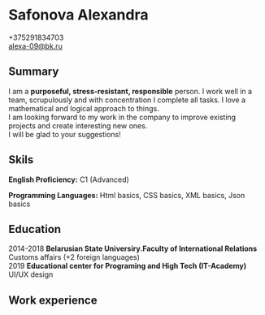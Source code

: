 # Safonova Alexandra
+375291834703 <br/>
alexa-09@bk.ru
## Summary
I am a **purposeful, stress-resistant, responsible** person. I work well in a team, scrupulously and with concentration I complete all tasks. I love a mathematical and logical approach to things. <br/>
I am looking forward to my work in the company to improve existing projects and create interesting new ones. <br/>
I will be glad to your suggestions!
## Skils
**English Proficiency:** C1 (Advanced)

**Programming Languages:** Html basics, CSS basics, XML basics, Json basics
## Education
2014-2018 **Belarusian State Universiry.Faculty of International Relations** <br/> Customs affairs (+2 foreign languages)  
2019 **Educational center for Programing and High Tech (IT-Academy)** <br/> UI/UX design 

## Work experience
